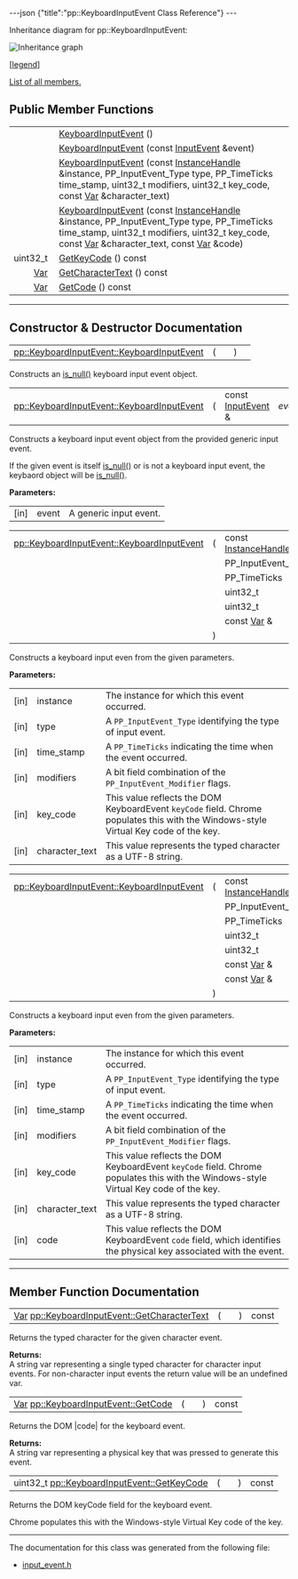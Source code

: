 ---json {"title":"pp::KeyboardInputEvent Class Reference"} ---

Inheritance diagram for pp::KeyboardInputEvent:

![Inheritance graph](/docs/native-client/pepper_dev/cpp/classpp_1_1_keyboard_input_event__inherit__graph.png)

<span class="legend">\[[legend](/docs/native-client/pepper_dev/cpp/graph_legend/)\]</span>

[List of all members.](/docs/native-client/pepper_dev/cpp/classpp_1_1_keyboard_input_event-members/)

Public Member Functions
-----------------------

<table><tbody><tr class="odd"><td style="text-align: right;"> </td><td><a href="/docs/native-client/pepper_dev/cpp/classpp_1_1_keyboard_input_event#a07197d3bf22df18ab201dd593ec14b46" class="el">KeyboardInputEvent</a> ()</td></tr><tr class="even"><td style="text-align: right;"> </td><td><a href="/docs/native-client/pepper_dev/cpp/classpp_1_1_keyboard_input_event#ae0817f051306805db56dbbf837da57bb" class="el">KeyboardInputEvent</a> (const <a href="/docs/native-client/pepper_dev/cpp/classpp_1_1_input_event/" class="el">InputEvent</a> &amp;event)</td></tr><tr class="odd"><td style="text-align: right;"> </td><td><a href="/docs/native-client/pepper_dev/cpp/classpp_1_1_keyboard_input_event#a3adab90fc81122554ec878ab2fb8d506" class="el">KeyboardInputEvent</a> (const <a href="/docs/native-client/pepper_dev/cpp/classpp_1_1_instance_handle/" class="el">InstanceHandle</a> &amp;instance, PP_InputEvent_Type type, PP_TimeTicks time_stamp, uint32_t modifiers, uint32_t key_code, const <a href="/docs/native-client/pepper_dev/cpp/classpp_1_1_var/" class="el">Var</a> &amp;character_text)</td></tr><tr class="even"><td style="text-align: right;"> </td><td><a href="/docs/native-client/pepper_dev/cpp/classpp_1_1_keyboard_input_event#a95f16a4bee09b84cb38614f457038dca" class="el">KeyboardInputEvent</a> (const <a href="/docs/native-client/pepper_dev/cpp/classpp_1_1_instance_handle/" class="el">InstanceHandle</a> &amp;instance, PP_InputEvent_Type type, PP_TimeTicks time_stamp, uint32_t modifiers, uint32_t key_code, const <a href="/docs/native-client/pepper_dev/cpp/classpp_1_1_var/" class="el">Var</a> &amp;character_text, const <a href="/docs/native-client/pepper_dev/cpp/classpp_1_1_var/" class="el">Var</a> &amp;code)</td></tr><tr class="odd"><td style="text-align: right;">uint32_t </td><td><a href="/docs/native-client/pepper_dev/cpp/classpp_1_1_keyboard_input_event#a5d6c799091a2adce32d3e20fd1a63017" class="el">GetKeyCode</a> () const</td></tr><tr class="even"><td style="text-align: right;"><a href="/docs/native-client/pepper_dev/cpp/classpp_1_1_var/" class="el">Var</a> </td><td><a href="/docs/native-client/pepper_dev/cpp/classpp_1_1_keyboard_input_event#a343bd835af56bd7875b0d82361680e4a" class="el">GetCharacterText</a> () const</td></tr><tr class="odd"><td style="text-align: right;"><a href="/docs/native-client/pepper_dev/cpp/classpp_1_1_var/" class="el">Var</a> </td><td><a href="/docs/native-client/pepper_dev/cpp/classpp_1_1_keyboard_input_event#ad65274e6cb38165fa7bb5d03f2a76b93" class="el">GetCode</a> () const</td></tr></tbody></table>

------------------------------------------------------------------------

Constructor & Destructor Documentation
--------------------------------------

<span id="a07197d3bf22df18ab201dd593ec14b46" class="anchor" style="margin: 0;"></span>

<table><tbody><tr class="odd"><td><a href="/docs/native-client/pepper_dev/cpp/classpp_1_1_keyboard_input_event#a07197d3bf22df18ab201dd593ec14b46" class="el">pp::KeyboardInputEvent::KeyboardInputEvent</a></td><td>(</td><td></td><td>)</td><td></td></tr></tbody></table>

Constructs an <a href="/docs/native-client/pepper_dev/cpp/classpp_1_1_resource#a859068e34cdc2dc0b78754c255323aa9" class="el" title="This functions determines if this resource is invalid or uninitialized.">is_null()</a> keyboard input event object.

<span id="ae0817f051306805db56dbbf837da57bb" class="anchor" style="margin: 0;"></span>

<table><tbody><tr class="odd"><td><a href="/docs/native-client/pepper_dev/cpp/classpp_1_1_keyboard_input_event#a07197d3bf22df18ab201dd593ec14b46" class="el">pp::KeyboardInputEvent::KeyboardInputEvent</a></td><td>(</td><td>const <a href="/docs/native-client/pepper_dev/cpp/classpp_1_1_input_event/" class="el">InputEvent</a> &amp; </td><td><em>event</em></td><td>)</td><td><code> [explicit]</code></td></tr></tbody></table>

Constructs a keyboard input event object from the provided generic input event.

If the given event is itself <a href="/docs/native-client/pepper_dev/cpp/classpp_1_1_resource#a859068e34cdc2dc0b78754c255323aa9" class="el" title="This functions determines if this resource is invalid or uninitialized.">is_null()</a> or is not a keyboard input event, the keybaord object will be <a href="/docs/native-client/pepper_dev/cpp/classpp_1_1_resource#a859068e34cdc2dc0b78754c255323aa9" class="el" title="This functions determines if this resource is invalid or uninitialized.">is_null()</a>.

**Parameters:**  
<table><tbody><tr class="odd"><td>[in]</td><td>event</td><td>A generic input event.</td></tr></tbody></table>

<span id="a3adab90fc81122554ec878ab2fb8d506" class="anchor" style="margin: 0;"></span>

<table><tbody><tr class="odd"><td><a href="/docs/native-client/pepper_dev/cpp/classpp_1_1_keyboard_input_event#a07197d3bf22df18ab201dd593ec14b46" class="el">pp::KeyboardInputEvent::KeyboardInputEvent</a></td><td>(</td><td>const <a href="/docs/native-client/pepper_dev/cpp/classpp_1_1_instance_handle/" class="el">InstanceHandle</a> &amp; </td><td><em>instance</em>,</td></tr><tr class="even"><td></td><td></td><td>PP_InputEvent_Type </td><td><em>type</em>,</td></tr><tr class="odd"><td></td><td></td><td>PP_TimeTicks </td><td><em>time_stamp</em>,</td></tr><tr class="even"><td></td><td></td><td>uint32_t </td><td><em>modifiers</em>,</td></tr><tr class="odd"><td></td><td></td><td>uint32_t </td><td><em>key_code</em>,</td></tr><tr class="even"><td></td><td></td><td>const <a href="/docs/native-client/pepper_dev/cpp/classpp_1_1_var/" class="el">Var</a> &amp; </td><td><em>character_text</em> </td></tr><tr class="odd"><td></td><td>)</td><td></td><td></td></tr></tbody></table>

Constructs a keyboard input even from the given parameters.

**Parameters:**  
<table><tbody><tr class="odd"><td>[in]</td><td>instance</td><td>The instance for which this event occurred.</td></tr><tr class="even"><td>[in]</td><td>type</td><td>A <code>PP_InputEvent_Type</code> identifying the type of input event.</td></tr><tr class="odd"><td>[in]</td><td>time_stamp</td><td>A <code>PP_TimeTicks</code> indicating the time when the event occurred.</td></tr><tr class="even"><td>[in]</td><td>modifiers</td><td>A bit field combination of the <code>PP_InputEvent_Modifier</code> flags.</td></tr><tr class="odd"><td>[in]</td><td>key_code</td><td>This value reflects the DOM KeyboardEvent <code>keyCode</code> field. Chrome populates this with the Windows-style Virtual Key code of the key.</td></tr><tr class="even"><td>[in]</td><td>character_text</td><td>This value represents the typed character as a UTF-8 string.</td></tr></tbody></table>

<span id="a95f16a4bee09b84cb38614f457038dca" class="anchor" style="margin: 0;"></span>

<table><tbody><tr class="odd"><td><a href="/docs/native-client/pepper_dev/cpp/classpp_1_1_keyboard_input_event#a07197d3bf22df18ab201dd593ec14b46" class="el">pp::KeyboardInputEvent::KeyboardInputEvent</a></td><td>(</td><td>const <a href="/docs/native-client/pepper_dev/cpp/classpp_1_1_instance_handle/" class="el">InstanceHandle</a> &amp; </td><td><em>instance</em>,</td></tr><tr class="even"><td></td><td></td><td>PP_InputEvent_Type </td><td><em>type</em>,</td></tr><tr class="odd"><td></td><td></td><td>PP_TimeTicks </td><td><em>time_stamp</em>,</td></tr><tr class="even"><td></td><td></td><td>uint32_t </td><td><em>modifiers</em>,</td></tr><tr class="odd"><td></td><td></td><td>uint32_t </td><td><em>key_code</em>,</td></tr><tr class="even"><td></td><td></td><td>const <a href="/docs/native-client/pepper_dev/cpp/classpp_1_1_var/" class="el">Var</a> &amp; </td><td><em>character_text</em>,</td></tr><tr class="odd"><td></td><td></td><td>const <a href="/docs/native-client/pepper_dev/cpp/classpp_1_1_var/" class="el">Var</a> &amp; </td><td><em>code</em> </td></tr><tr class="even"><td></td><td>)</td><td></td><td></td></tr></tbody></table>

Constructs a keyboard input even from the given parameters.

**Parameters:**  
<table><tbody><tr class="odd"><td>[in]</td><td>instance</td><td>The instance for which this event occurred.</td></tr><tr class="even"><td>[in]</td><td>type</td><td>A <code>PP_InputEvent_Type</code> identifying the type of input event.</td></tr><tr class="odd"><td>[in]</td><td>time_stamp</td><td>A <code>PP_TimeTicks</code> indicating the time when the event occurred.</td></tr><tr class="even"><td>[in]</td><td>modifiers</td><td>A bit field combination of the <code>PP_InputEvent_Modifier</code> flags.</td></tr><tr class="odd"><td>[in]</td><td>key_code</td><td>This value reflects the DOM KeyboardEvent <code>keyCode</code> field. Chrome populates this with the Windows-style Virtual Key code of the key.</td></tr><tr class="even"><td>[in]</td><td>character_text</td><td>This value represents the typed character as a UTF-8 string.</td></tr><tr class="odd"><td>[in]</td><td>code</td><td>This value reflects the DOM KeyboardEvent <code>code</code> field, which identifies the physical key associated with the event.</td></tr></tbody></table>

------------------------------------------------------------------------

Member Function Documentation
-----------------------------

<span id="a343bd835af56bd7875b0d82361680e4a" class="anchor" style="margin: 0;"></span>

<table><tbody><tr class="odd"><td><a href="/docs/native-client/pepper_dev/cpp/classpp_1_1_var/" class="el">Var</a> <a href="/docs/native-client/pepper_dev/cpp/classpp_1_1_keyboard_input_event#a343bd835af56bd7875b0d82361680e4a" class="el">pp::KeyboardInputEvent::GetCharacterText</a></td><td>(</td><td></td><td>)</td><td>const</td></tr></tbody></table>

Returns the typed character for the given character event.

**Returns:**  
A string var representing a single typed character for character input events. For non-character input events the return value will be an undefined var.

<span id="ad65274e6cb38165fa7bb5d03f2a76b93" class="anchor" style="margin: 0;"></span>

<table><tbody><tr class="odd"><td><a href="/docs/native-client/pepper_dev/cpp/classpp_1_1_var/" class="el">Var</a> <a href="/docs/native-client/pepper_dev/cpp/classpp_1_1_keyboard_input_event#ad65274e6cb38165fa7bb5d03f2a76b93" class="el">pp::KeyboardInputEvent::GetCode</a></td><td>(</td><td></td><td>)</td><td>const</td></tr></tbody></table>

Returns the DOM |code| for the keyboard event.

**Returns:**  
A string var representing a physical key that was pressed to generate this event.

<span id="a5d6c799091a2adce32d3e20fd1a63017" class="anchor" style="margin: 0;"></span>

<table><tbody><tr class="odd"><td>uint32_t <a href="/docs/native-client/pepper_dev/cpp/classpp_1_1_keyboard_input_event#a5d6c799091a2adce32d3e20fd1a63017" class="el">pp::KeyboardInputEvent::GetKeyCode</a></td><td>(</td><td></td><td>)</td><td>const</td></tr></tbody></table>

Returns the DOM keyCode field for the keyboard event.

Chrome populates this with the Windows-style Virtual Key code of the key.

------------------------------------------------------------------------

The documentation for this class was generated from the following file:

-   <a href="/docs/native-client/pepper_dev/cpp/input__event_8h/" class="el">input_event.h</a>
